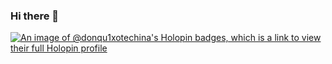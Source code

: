 ### Hi there 👋

[![An image of @donqu1xotechina's Holopin badges, which is a link to view their full Holopin profile](https://holopin.me/donqu1xotechina)](https://holopin.io/@donqu1xotechina)

<!--
**donqu1xotechina/donqu1xotechina** is a ✨ _special_ ✨ repository because its `README.md` (this file) appears on your GitHub profile.
[![An image of @donqu1xotechina's Holopin badges, which is a link to view their full Holopin profile](https://holopin.me/donqu1xotechina)](https://holopin.io/@donqu1xotechina)

Here are some ideas to get you started:

- 🔭 I’m currently working on ...
- 🌱 I’m currently learning ...
- 👯 I’m looking to collaborate on ...
- 🤔 I’m looking for help with ...
- 💬 Ask me about ...
- 📫 How to reach me: ...
- 😄 Pronouns: ...
- ⚡ Fun fact: ...
-->
